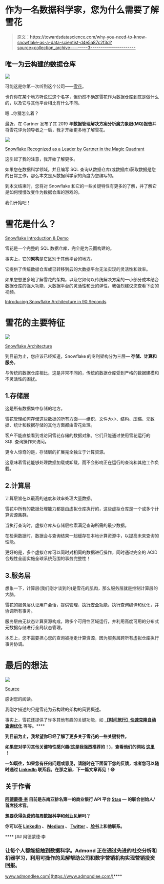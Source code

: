 # 作为一名数据科学家，您为什么需要了解雪花

> 原文：<https://towardsdatascience.com/why-you-need-to-know-snowflake-as-a-data-scientist-d4e5a87c2f3d?source=collection_archive---------3----------------------->

## 唯一为云构建的数据仓库

![](img/3a1ae7f598270e044987820ac536f54e.png)

可能这是你第一次听到这个公司——[雪花](https://www.snowflake.com/)。

也许你在某个地方听说过这个名字，但仍然不确定雪花作为数据仓库到底是做什么的，以及它与其他平台相比有什么不同。

嗯…你猜怎么着？

最近，在 Gartner 发布了其 2019 年**数据管理解决方案分析魔力象限(MQ)报告**并将雪花评为领导者之一后，我才开始更多地了解雪花。

![](img/2833ee4f190ba2a203eaf9874052ef10.png)

[Snowflake Recognized as a Leader by Gartner in the Magic Quadrant](https://www.snowflake.com/blog/snowflake-recognized-as-a-leader-by-gartner-third-consecutive-year-positioned-in-the-magic-quadrant-report/)

这引起了我的注意，我开始了解更多。

如果您在数据科学领域，并且编写 SQL 查询从数据仓库(或数据库)获取数据是您的日常工作，那么本文是从数据科学家的角度为您编写的。

到本文结束时，您将对 Snowflake 和它的一些关键特性有更多的了解，并了解它是如何慢慢改变作为数据仓库的游戏的。

我们开始吧！

# 雪花是什么？

[Snowflake Introduction & Demo](https://www.youtube.com/watch?v=dUL8GO4ZK9s)

雪花是一个完整的 SQL 数据仓库，完全是为云而构建的。

事实上，它的**架构**是它区别于其他平台的地方。

它提供了传统数据仓库或已转移到云的大数据平台无法实现的灵活性和效率。

如果您想更多地了解雪花的架构，以及它如何以传统解决方案的一小部分成本结合数据仓库的强大功能、大数据平台的灵活性和云的弹性，我强烈建议您查看下面的视频。

[Introducing Snowflake Architecture in 90 Seconds](https://www.youtube.com/watch?v=Z2OYJFI2P8I)

# 雪花的主要特征

![](img/444c91b8b50496f7086dc8a53eb8541e.png)

[Snowflake Architecture](https://www.doyouevendata.com/2018/02/28/snowflake-architecture-database/)

到目前为止，您应该已经知道，Snowflake 的专利架构分为三层— **存储、计算和服务**。

与传统的数据仓库相比，这是非常不同的，传统的数据仓库受到严格的数据建模和不灵活性的困扰。

## 1.存储层

这是所有数据集中存储的地方。

雪花管理如何存储这些数据的所有方面——组织、文件大小、结构、压缩、元数据、统计和数据存储的其他方面都由雪花处理。

客户不能直接看到或访问雪花存储的数据对象。它们只能通过使用雪花运行的 SQL 查询操作来访问。

更令人惊奇的是，存储层的扩展完全独立于计算资源。

这意味着雪花能够处理数据加载或卸载，而不会影响正在运行的查询和其他工作负载。

## 2.计算层

计算层旨在以最高的速度和效率处理大量数据。

雪花中所有的数据处理能力都是由虚拟仓库执行的，这些虚拟仓库是一个或多个计算资源集群。

当执行查询时，虚拟仓库从存储层检索满足查询所需的最少数据。

在检索数据时，数据会与查询结果一起缓存在本地计算资源中，以提高未来查询的性能。

更好的是，多个虚拟仓库可以同时对相同的数据进行操作，同时通过完全的 ACID 合规性全面实施全球系统范围的事务完整性！

## 3.服务层

想象一下，计算层(我们刚才谈到的)是雪花的肌肉，那么服务层就是控制计算层的大脑。

雪花的服务层认证用户会话，提供管理，[执行安全功能](https://www.youtube.com/embed/Qzge2Mt84rs?autoplay=1&rel=0)，执行查询编译和优化，并协调所有事务。

服务层由无状态计算资源构成，跨多个可用性区域运行，并利用高度可用的分布式元数据存储进行全局状态管理。

本质上，您不需要担心您的查询被抢走计算资源，因为服务层跨所有虚拟仓库执行事务协调。

# 最后的想法

![](img/f6e7347d2101f2217104370c9e0d3381.png)

[Source](https://unsplash.com/photos/rk_Zz3b7G2Y)

感谢您的阅读。

我刚才描述的只是雪花为云构建的架构的简要概述。

事实上，雪花还提供了许多其他有趣的关键功能，如 [**【时间旅行】**](https://docs.snowflake.net/manuals/user-guide/data-time-travel.html)**[**快速克隆**](https://www.snowflake.com/blog/snowflake-fast-clone/)**[**自动查询优化**](https://www.snowflake.com/blog/automatic-query-optimization-no-tuning/) 等等。****

****到目前为止，我希望你已经了解了更多关于雪花的一些关键特性。****

****如果您对学习其他关键特性感兴趣(这是我强烈推荐的！)，查看他们的网站 [**这里**](https://docs.snowflake.net/manuals/user-guide/intro-supported-features.html) ！****

****一如既往，如果您有任何问题或意见，请随时在下面留下您的反馈，或者您可以随时通过 [LinkedIn](https://www.linkedin.com/in/admond1994/) 联系我。在那之前，下一篇文章再见！😄****

## ****关于作者****

****[**阿德蒙德·李**](https://www.linkedin.com/in/admond1994/) 目前是东南亚排名第一的商业银行 API 平台 [**Staq**](https://www.trystaq.com) **—** 的联合创始人/首席技术官。****

****想要获得免费的每周数据科学和创业见解吗？****

****你可以在 [LinkedIn](https://www.linkedin.com/in/admond1994/) 、 [Medium](https://medium.com/@admond1994) 、 [Twitter](https://twitter.com/admond1994) 、[脸书](https://www.facebook.com/admond1994)上和他联系。****

****[](https://www.admondlee.com/) [## 阿德蒙德·李

### 让每个人都能接触到数据科学。Admond 正在通过先进的社交分析和机器学习，利用可操作的见解帮助公司和数字营销机构实现营销投资回报。

www.admondlee.com](https://www.admondlee.com/)****